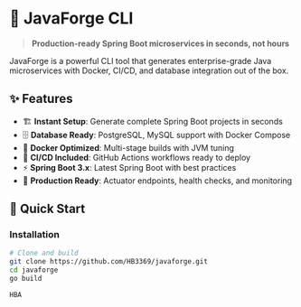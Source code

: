 # 🚀 JavaForge CLI

> **Production-ready Spring Boot microservices in seconds, not hours**

JavaForge is a powerful CLI tool that generates enterprise-grade Java microservices with Docker, CI/CD, and database integration out of the box.

## ✨ Features

- 🏗️ **Instant Setup**: Generate complete Spring Boot projects in seconds
- 🗄️ **Database Ready**: PostgreSQL, MySQL support with Docker Compose
- 🐳 **Docker Optimized**: Multi-stage builds with JVM tuning
- 🔄 **CI/CD Included**: GitHub Actions workflows ready to deploy
- ⚡ **Spring Boot 3.x**: Latest Spring Boot with best practices
- 🎯 **Production Ready**: Actuator endpoints, health checks, and monitoring

## 🚀 Quick Start

### Installation

```bash
# Clone and build
git clone https://github.com/HB3369/javaforge.git
cd javaforge
go build

HBA